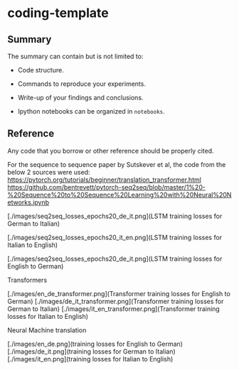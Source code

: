 # coding-template

## Summary

The summary can contain but is not limited to:

- Code structure.

- Commands to reproduce your experiments.

- Write-up of your findings and conclusions.

- Ipython notebooks can be organized in `notebooks`.

## Reference

Any code that you borrow or other reference should be properly cited.

For the sequence to sequence paper by Sutskever et al, the code from the below 2 sources were used:
https://pytorch.org/tutorials/beginner/translation_transformer.html
https://github.com/bentrevett/pytorch-seq2seq/blob/master/1%20-%20Sequence%20to%20Sequence%20Learning%20with%20Neural%20Networks.ipynb



[./images/seq2seq_losses_epochs20_de_it.png](LSTM training losses for German to Italian)

[./images/seq2seq_losses_epochs20_it_en.png](LSTM training losses for Italian to English)

[./images/seq2seq_losses_epochs20_de_it.png](LSTM training losses for English to German) 




Transformers

[./images/en_de_transformer.png](Transformer training losses for English to German) 
[./images/de_it_transformer.png](Transformer training losses for German to Italian) 
[./images/it_en_transformer.png](Transformer training losses for Italian to English) 


Neural Machine translation

[./images/en_de.png](training losses for English to German) 
[./images/de_it.png](training losses for German to Italian) 
[./images/it_en.png](training losses for Italian to English)
